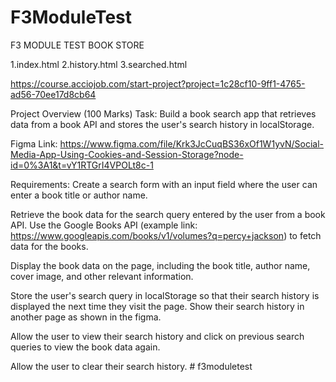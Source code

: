 # F3ModuleTest
F3 MODULE TEST BOOK STORE

1.index.html 2.history.html 3.searched.html

https://course.acciojob.com/start-project?project=1c28cf10-9ff1-4765-ad56-70ee17d8cb64

Project Overview (100 Marks) Task: Build a book search app that retrieves data from a book API and stores the user's search history in localStorage.

Figma Link: https://www.figma.com/file/Krk3JcCuqBS36xOf1W1yvN/Social-Media-App-Using-Cookies-and-Session-Storage?node-id=0%3A1&t=vY1RTGrI4VPOLt8c-1

Requirements: Create a search form with an input field where the user can enter a book title or author name.

Retrieve the book data for the search query entered by the user from a book API. Use the Google Books API (example link: https://www.googleapis.com/books/v1/volumes?q=percy+jackson) to fetch data for the books.

Display the book data on the page, including the book title, author name, cover image, and other relevant information.

Store the user's search query in localStorage so that their search history is displayed the next time they visit the page. Show their search history in another page as shown in the figma.

Allow the user to view their search history and click on previous search queries to view the book data again.

Allow the user to clear their search history.
#   f 3 m o d u l e t e s t  
 